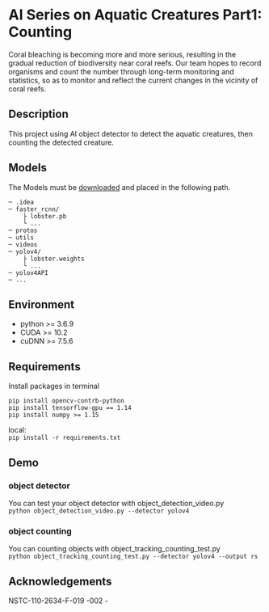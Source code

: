 # AI Series on Aquatic Creatures Part1: Counting
Coral bleaching is becoming more and more serious, 
resulting in the gradual reduction of biodiversity near 
coral reefs. Our team hopes to record organisms and count 
the number through long-term monitoring and statistics, 
so as to monitor and reflect the current changes in 
the vicinity of coral reefs.

## Description
This project using AI object detector to 
detect the aquatic creatures, then counting the detected creature.

## Models
The Models must be [downloaded](https://drive.google.com/drive/folders/13BjuVBc6bTYutdx1YoeEtNK8MGj6jYbF?usp=sharing) and placed in the following path.
````
─ .idea
─ faster_rcnn/
    ├ lobster.pb
    └ ...
─ protos
─ utils
─ videos
─ yolov4/
    ├ lobster.weights
    └ ...
─ yolov4API
─ ...
````

## Environment
<ul>
<li>python >= 3.6.9</li>
<li>CUDA >= 10.2</li>
<li>cuDNN >= 7.5.6</li>
</ul>

## Requirements
Install packages in terminal 
````
pip install opencv-contrb-python
pip install tensorflow-gpu == 1.14
pip install numpy >= 1.15
````
local:\
`pip install -r requirements.txt`

## Demo
### object detector
You can test your object detector with object_detection_video.py\
`python object_detection_video.py --detector yolov4`
### object counting
You can counting objects with object_tracking_counting_test.py\
`python object_tracking_counting_test.py --detector yolov4 --output rs`
## Acknowledgements
NSTC-110-2634-F-019 -002 -
